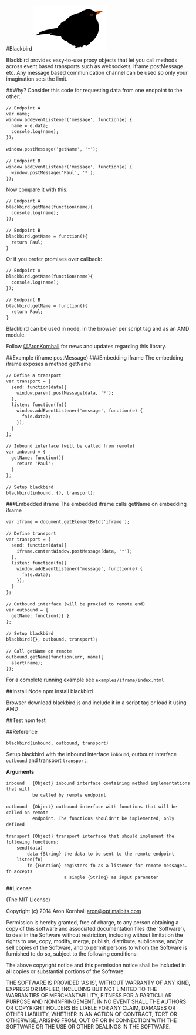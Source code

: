 #Blackbird
![blackbird](doc/img/blackbird.png)

Blackbird provides easy-to-use proxy objects that let you call methods across event
based transports such as websockets, iframe postMessage etc. Any message based
communication channel can be used so only your imagination sets the limit.

##Why?
Consider this code for requesting data from one endpoint to the other:

    // Endpoint A
    var name;
    window.addEventListener('message', function(e) {
      name = e.data;
      console.log(name);
    });
    
    window.postMessage('getName', '*');
    
    // Endpoint B
    window.addEventListener('message', function(e) {
      window.postMessage('Paul', '*');
    });

Now compare it with this:

    // Endpoint A
    blackbird.getName(function(name){
      console.log(name);
    });

    // Endpoint B
    blackbird.getName = function(){
      return Paul;
    }

Or if you prefer promises over callback:

    // Endpoint A
    blackbird.getName(function(name){
      console.log(name);
    });

    // Endpoint B
    blackbird.getName = function(){
      return Paul;
    }

Blackbird can be used in node, in the browser per script tag and as an AMD module.

Follow [@AronKornhall](http://twitter.com/AronKornhall) for news and updates
regarding this library.

##Example (iframe postMessage)
###Embedding iframe
The embedding iframe exposes a method getName

    // Define a transport
    var transport = {
      send: function(data){
        window.parent.postMessage(data, '*');
      },
      listen: function(fn){
        window.addEventListener('message', function(e) {
          fn(e.data);
        });
      }
    };

    // Inbound interface (will be called from remote)
    var inbound = {
      getName: function(){
        return 'Paul';
      }
    };

    // Setup blackbird
    blackbird(inbound, {}, transport);

###Embedded iframe
The embedded iframe calls getName on embedding iframe

    var iframe = document.getElementById('iframe');

    // Define transport
    var transport = {
      send: function(data){
        iframe.contentWindow.postMessage(data, '*');
      },
      listen: function(fn){
        window.addEventListener('message', function(e) {
          fn(e.data);
        });
      }
    };

    // Outbound interface (will be proxied to remote end)
    var outbound = {
      getName: function(){ }
    };

    // Setup blackbird
    blackbird({}, outbound, transport);

    // Call getName on remote
    outbound.getName(function(err, name){
      alert(name);
    });

For a complete running example see `examples/iframe/index.html`

##Install
Node
    npm install blackbird

Browser
    download blackbird.js and include it in a script tag or load it using AMD

##Test
    npm test

##Reference

    blackbird(inbound, outbound, transport)

Setup blackbird with the inbound interface `inbound`, outbount interface `outbound`
and transport `transport`.

__Arguments__
 
    inbound   {Object} inbound interface containing method implementations that will
              be called by remote endpoint
 
    outbound  {Object} outbound interface with functions that will be called on remote
              endpoint. The functions shouldn't be implemented, only defined
 
    transport {Object} transport interface that should implement the following functions:
        send(data)
            data {String} the data to be sent to the remote endpoint
        listen(fn)
            fn {Function} registers fn as a listener for remote messages. fn accepts
                          a single {String} as input parameter

##License 

(The MIT License)

Copyright (c) 2014 Aron Kornhall <aron@optimalbits.com>

Permission is hereby granted, free of charge, to any person obtaining
a copy of this software and associated documentation files (the
'Software'), to deal in the Software without restriction, including
without limitation the rights to use, copy, modify, merge, publish,
distribute, sublicense, and/or sell copies of the Software, and to
permit persons to whom the Software is furnished to do so, subject to
the following conditions:

The above copyright notice and this permission notice shall be
included in all copies or substantial portions of the Software.

THE SOFTWARE IS PROVIDED 'AS IS', WITHOUT WARRANTY OF ANY KIND,
EXPRESS OR IMPLIED, INCLUDING BUT NOT LIMITED TO THE WARRANTIES OF
MERCHANTABILITY, FITNESS FOR A PARTICULAR PURPOSE AND NONINFRINGEMENT.
IN NO EVENT SHALL THE AUTHORS OR COPYRIGHT HOLDERS BE LIABLE FOR ANY
CLAIM, DAMAGES OR OTHER LIABILITY, WHETHER IN AN ACTION OF CONTRACT,
TORT OR OTHERWISE, ARISING FROM, OUT OF OR IN CONNECTION WITH THE
SOFTWARE OR THE USE OR OTHER DEALINGS IN THE SOFTWARE.
